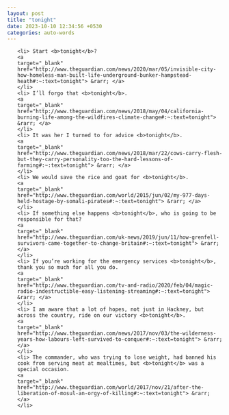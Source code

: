```yaml
---
layout: post
title: "tonight"
date: 2023-10-10 12:34:56 +0530
categories: auto-words
---
```

<ol>

    <li> Start <b>tonight</b>?
    <a 
    target="_blank" 
    href="http://www.theguardian.com/news/2020/mar/05/invisible-city-how-homeless-man-built-life-underground-bunker-hampstead-heath#:~:text=tonight"> &rarr; </a>
    </li>
    <li> I’ll forgo that <b>tonight</b>.
    <a 
    target="_blank" 
    href="http://www.theguardian.com/news/2018/may/04/california-burning-life-among-the-wildfires-climate-change#:~:text=tonight"> &rarr; </a>
    </li>
    <li> It was her I turned to for advice <b>tonight</b>.
    <a 
    target="_blank" 
    href="http://www.theguardian.com/news/2018/mar/22/cows-carry-flesh-but-they-carry-personality-too-the-hard-lessons-of-farming#:~:text=tonight"> &rarr; </a>
    </li>
    <li> We would save the rice and goat for <b>tonight</b>.
    <a 
    target="_blank" 
    href="http://www.theguardian.com/world/2015/jun/02/my-977-days-held-hostage-by-somali-pirates#:~:text=tonight"> &rarr; </a>
    </li>
    <li> If something else happens <b>tonight</b>, who is going to be responsible for that?
    <a 
    target="_blank" 
    href="http://www.theguardian.com/uk-news/2019/jun/11/how-grenfell-survivors-came-together-to-change-britain#:~:text=tonight"> &rarr; </a>
    </li>
    <li> If you’re working for the emergency services <b>tonight</b>, thank you so much for all you do.
    <a 
    target="_blank" 
    href="http://www.theguardian.com/tv-and-radio/2020/feb/04/magic-radio-indestructible-easy-listening-streaming#:~:text=tonight"> &rarr; </a>
    </li>
    <li> I am aware that a lot of hopes, not just in Hackney, but across the country, ride on our victory <b>tonight</b>.
    <a 
    target="_blank" 
    href="http://www.theguardian.com/news/2017/nov/03/the-wilderness-years-how-labours-left-survived-to-conquer#:~:text=tonight"> &rarr; </a>
    </li>
    <li> The commander, who was trying to lose weight, had banned his cook from serving meat at mealtimes, but <b>tonight</b> was a special occasion.
    <a 
    target="_blank" 
    href="http://www.theguardian.com/world/2017/nov/21/after-the-liberation-of-mosul-an-orgy-of-killing#:~:text=tonight"> &rarr; </a>
    </li>